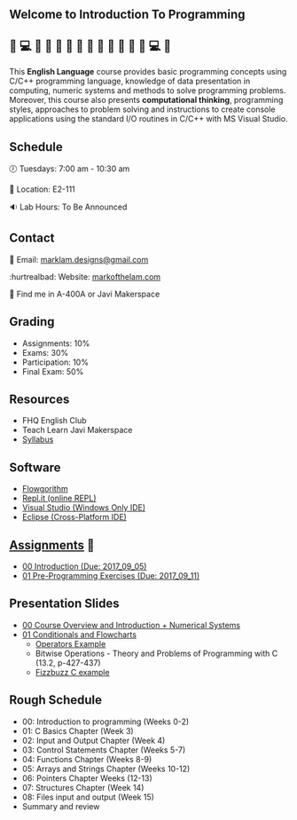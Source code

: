## Welcome to Introduction To Programming 

## :metal: :computer: :metal: :clap:  :clap:  :clap: :triumph: :triumph: :triumph: :clap: :clap:  :clap:  :metal: :computer: :metal:

This **English Language** course provides basic programming concepts using C/C++ programming language, knowledge of data presentation in computing, numeric systems and methods to solve programming problems. Moreover, this course also presents **computational thinking**, programming styles, approaches to problem solving and instructions to create console applications using the standard I/O routines in C/C++ with MS Visual Studio.

## Schedule

:clock7: Tuesdays: 7:00 am - 10:30 am 

:office: Location: E2-111

:sound: Lab Hours: To Be Announced

## Contact

:email: Email: marklam.designs@gmail.com

:hurtrealbad: Website: [markofthelam.com](https://markofthelam.com)

:mag_right: Find me in A-400A or Javi Makerspace

## Grading

* Assignments: 10%
* Exams: 30%
* Participation: 10%
* Final Exam: 50%

## Resources
* FHQ English Club
* Teach Learn Javi Makerspace
* [Syllabus](https://github.com/Emceelamb/Intro2Programming/blob/master/resources/syllabus.doc)

## Software
* [Flowgorithm](http://www.flowgorithm.org/)
* [Repl.it (online REPL)](https://repl.it/)
* [Visual Studio (Windows Only IDE)](https://www.visualstudio.com/)
* [Eclipse (Cross-Platform IDE)](https://www.eclipse.org/)

## [Assignments](https://github.com/Emceelamb/Intro2Programming/tree/master/assignments) :triumph:
* [00 Introduction (Due: 2017_09_05)](https://github.com/Emceelamb/Intro2Programming/tree/master/assignments/00_introduction.md)
* [01 Pre-Programming Exercises (Due: 2017_09_11)](https://github.com/Emceelamb/Intro2Programming/tree/master/assignments/01_preprogrammingexercises.md)


## Presentation Slides
* [00 Course Overview and Introduction + Numerical Systems](https://docs.google.com/presentation/d/1On_m9Qj4ZeY14r0Kd8TazLDlSPoegiJQjGEe_adF1Bg/edit?usp=sharing)
* [01 Conditionals and Flowcharts](https://docs.google.com/presentation/d/1v4EnA2HEkKbW-lY0WTWyGtl0YOJn-JDUqaV8Obq9d9E/edit?usp=sharing)
    - [Operators Example](https://repl.it/KcHN/1)
    - Bitwise Operations - Theory and Problems of Programming with C (13.2, p-427-437)
    - [Fizzbuzz C example](https://repl.it/KhN9/2)

## Rough Schedule
* 00: Introduction to programming (Weeks 0-2)
* 01: C Basics Chapter (Week 3)
* 02: Input and Output Chapter (Week 4)
* 03: Control Statements Chapter (Weeks 5-7)
* 04: Functions Chapter (Weeks 8-9)
* 05: Arrays and Strings Chapter (Weeks 10-12)
* 06: Pointers Chapter Weeks (12-13)
* 07: Structures Chapter (Week 14)
* 08: Files input and output (Week 15)
* Summary and review
